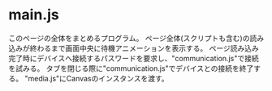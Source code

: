 # main.js

このページの全体をまとめるプログラム。
ページ全体(スクリプトも含む)の読み込みが終わるまで画面中央に待機アニメーションを表示する。
ページ読み込み完了時にデバイスへ接続するパスワードを要求し、"communication.js"で接続を試みる。
タブを閉じる際に"communication.js"でデバイスとの接続を終了する。
"media.js"にCanvasのインスタンスを渡す。
